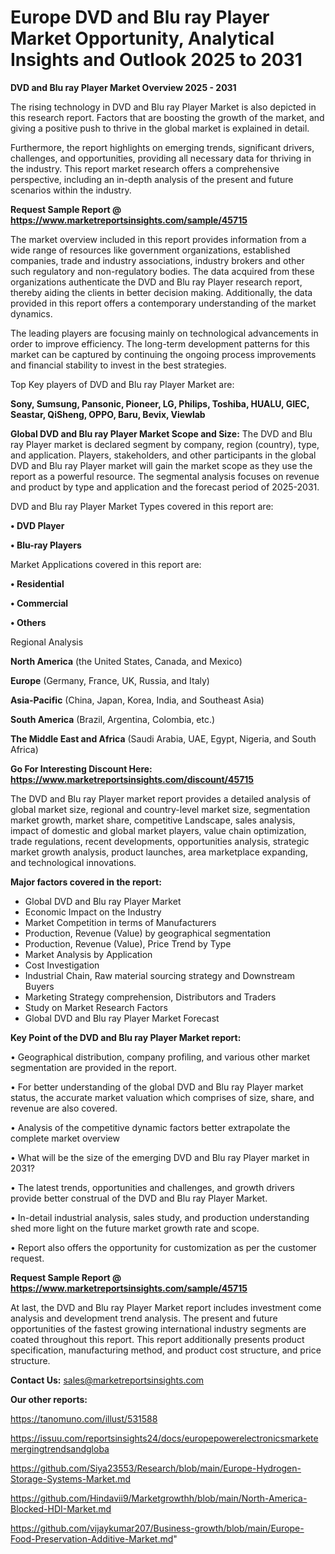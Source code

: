# Europe DVD and Blu ray Player Market Opportunity, Analytical Insights and Outlook 2025 to 2031

<Strong> DVD and Blu ray Player Market Overview 2025 - 2031</strong>

The rising technology in DVD and Blu ray Player Market is also depicted in this research report. Factors that are boosting the growth of the market, and giving a positive push to thrive in the global market is explained in detail.

Furthermore, the report highlights on emerging trends, significant drivers, challenges, and opportunities, providing all necessary data for thriving in the industry. This report market research offers a comprehensive perspective, including an in-depth analysis of the present and future scenarios within the industry.

<strong>Request Sample Report @ <a href=https://www.marketreportsinsights.com/sample/45715>https://www.marketreportsinsights.com/sample/45715</a></strong>

The market overview included in this report provides information from a wide range of resources like government organizations, established companies, trade and industry associations, industry brokers and other such regulatory and non-regulatory bodies. The data acquired from these organizations authenticate the DVD and Blu ray Player research report, thereby aiding the clients in better decision making. Additionally, the data provided in this report offers a contemporary understanding of the market dynamics.

The leading players are focusing mainly on technological advancements in order to improve efficiency. The long-term development patterns for this market can be captured by continuing the ongoing process improvements and financial stability to invest in the best strategies.

Top Key players of DVD and Blu ray Player Market are:

<strong>Sony, Sumsung, Pansonic, Pioneer, LG, Philips, Toshiba, HUALU, GIEC, Seastar, QiSheng, OPPO, Baru, Bevix, Viewlab</strong>

<strong><b>Global DVD and Blu ray Player Market Scope and Size:</b></strong>
The DVD and Blu ray Player market is declared segment by company, region (country), type, and application. Players, stakeholders, and other participants in the global DVD and Blu ray Player market will gain the market scope as they use the report as a powerful resource. The segmental analysis focuses on revenue and product by type and application and the forecast period of 2025-2031.

DVD and Blu ray Player Market Types covered in this report are:

<strong>•  DVD Player

•  Blu-ray Players</strong>

Market Applications covered in this report are:

<strong>•  Residential

•  Commercial

•  Others</strong> 

Regional Analysis

<strong>North America</strong> (the United States, Canada, and Mexico)

<strong>Europe</strong> (Germany, France, UK, Russia, and Italy)

<strong>Asia-Pacific</strong> (China, Japan, Korea, India, and Southeast Asia)

<strong>South America</strong> (Brazil, Argentina, Colombia, etc.)

<strong>The Middle East and Africa</strong> (Saudi Arabia, UAE, Egypt, Nigeria, and South Africa)

<strong>Go For Interesting Discount Here: <a href=https://www.marketreportsinsights.com/discount/45715>https://www.marketreportsinsights.com/discount/45715</a></strong>

The DVD and Blu ray Player market report provides a detailed analysis of global market size, regional and country-level market size, segmentation market growth, market share, competitive Landscape, sales analysis, impact of domestic and global market players, value chain optimization, trade regulations, recent developments, opportunities analysis, strategic market growth analysis, product launches, area marketplace expanding, and technological innovations.

<strong><b>Major factors covered in the report:</b></strong>
<ul>
  <li>Global DVD and Blu ray Player Market </li>
  <li>Economic Impact on the Industry</li>
  <li>Market Competition in terms of Manufacturers</li>
  <li>Production, Revenue (Value) by geographical segmentation</li>
  <li>Production, Revenue (Value), Price Trend by Type</li>
  <li>Market Analysis by Application</li>
  <li>Cost Investigation</li>
  <li>Industrial Chain, Raw material sourcing strategy and Downstream Buyers</li>
  <li>Marketing Strategy comprehension, Distributors and Traders</li>
  <li>Study on Market Research Factors</li>
  <li>Global DVD and Blu ray Player Market Forecast</li>
</ul>

<strong><b>Key Point of the DVD and Blu ray Player Market report:</b></strong>

• Geographical distribution, company profiling, and various other market segmentation are provided in the report.

• For better understanding of the global DVD and Blu ray Player market status, the accurate market valuation which comprises of size, share, and revenue are also covered.

• Analysis of the competitive dynamic factors better extrapolate the complete market overview

• What will be the size of the emerging DVD and Blu ray Player market in 2031?

• The latest trends, opportunities and challenges, and growth drivers provide better construal of the DVD and Blu ray Player Market.

• In-detail industrial analysis, sales study, and production understanding shed more light on the future market growth rate and scope.

• Report also offers the opportunity for customization as per the customer request.

<strong>Request Sample Report @ <a href=https://www.marketreportsinsights.com/sample/45715>https://www.marketreportsinsights.com/sample/45715</a></strong>

At last, the DVD and Blu ray Player Market report includes investment come analysis and development trend analysis. The present and future opportunities of the fastest growing international industry segments are coated throughout this report. This report additionally presents product specification, manufacturing method, and product cost structure, and price structure.

<strong>Contact Us:</strong>
sales@marketreportsinsights.com

<strong>Our other reports:</strong>

<a href=https://tanomuno.com/illust/531588>https://tanomuno.com/illust/531588</a>

<a href=https://issuu.com/reportsinsights24/docs/europepowerelectronicsmarketemergingtrendsandgloba>https://issuu.com/reportsinsights24/docs/europepowerelectronicsmarketemergingtrendsandgloba</a>

<a href=https://github.com/Siya23553/Research/blob/main/Europe-Hydrogen-Storage-Systems-Market.md>https://github.com/Siya23553/Research/blob/main/Europe-Hydrogen-Storage-Systems-Market.md</a>

<a href=https://github.com/Hindavii9/Marketgrowthh/blob/main/North-America-Blocked-HDI-Market.md>https://github.com/Hindavii9/Marketgrowthh/blob/main/North-America-Blocked-HDI-Market.md</a>

<a href=https://github.com/vijaykumar207/Business-growth/blob/main/Europe-Food-Preservation-Additive-Market.md>https://github.com/vijaykumar207/Business-growth/blob/main/Europe-Food-Preservation-Additive-Market.md</a>"
